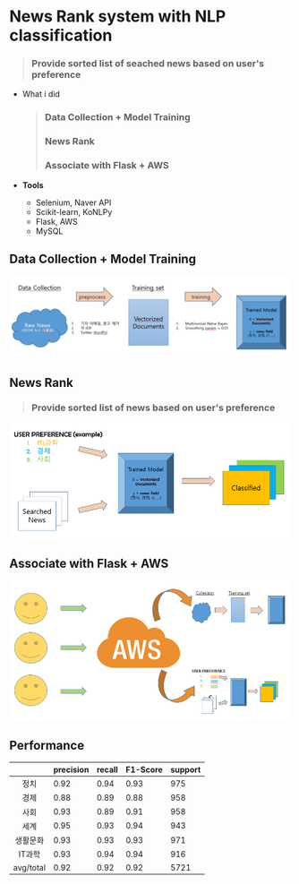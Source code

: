 # News Rank system with NLP classification
> ### Provide sorted list of seached news based on user's preference

- What i did
	> ### Data Collection + Model Training
	> ### News Rank
	> ### Associate with Flask + AWS

- **Tools**
  - Selenium, Naver API
  - Scikit-learn, KoNLPy
  - Flask, AWS
  - MySQL

  
## Data Collection + Model Training

<img src='img/news_rec.png'>

## News Rank
> ### Provide sorted list of news based on user's preference

<img src='img/news_rank.PNG'>

## Associate with Flask + AWS

<img src='img/news_aws.PNG'>

## Performance

|           	| precision 	| recall 	| F1-Score 	| support 	|
|:---------:	|-----------	|--------	|----------	|---------	|
| 정치      	| 0.92      	| 0.94   	| 0.93     	| 975     	|
| 경제      	| 0.88      	| 0.89   	| 0.88     	| 958     	|
| 사회      	| 0.93      	| 0.89   	| 0.91     	| 958     	|
| 세계      	| 0.95      	| 0.93   	| 0.94     	| 943     	|
| 생활문화  	| 0.93      	| 0.93   	| 0.93     	| 971     	|
| IT과학    	| 0.93      	| 0.94   	| 0.94     	| 916     	|
| avg/total 	| 0.92      	| 0.92   	| 0.92     	| 5721    	|


